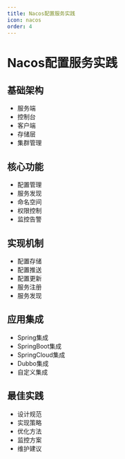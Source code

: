 ```yaml
---
title: Nacos配置服务实践
icon: nacos
order: 4
---
```


# Nacos配置服务实践

## 基础架构
- 服务端
- 控制台
- 客户端
- 存储层
- 集群管理

## 核心功能
- 配置管理
- 服务发现
- 命名空间
- 权限控制
- 监控告警

## 实现机制
- 配置存储
- 配置推送
- 配置更新
- 服务注册
- 服务发现

## 应用集成
- Spring集成
- SpringBoot集成
- SpringCloud集成
- Dubbo集成
- 自定义集成

## 最佳实践
- 设计规范
- 实现策略
- 优化方法
- 监控方案
- 维护建议
